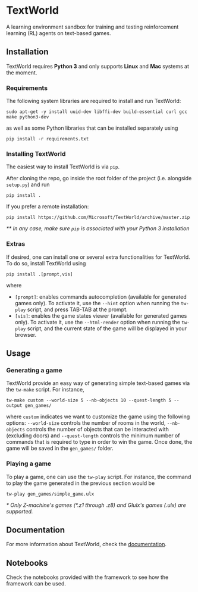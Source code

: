 # TextWorld
A learning environment sandbox for training and testing reinforcement learning (RL) agents on text-based games.

## Installation

TextWorld requires __Python 3__ and only supports __Linux__ and __Mac__ systems at the moment.

### Requirements

The following system libraries are required to install and run TextWorld:
```
sudo apt-get -y install uuid-dev libffi-dev build-essential curl gcc make python3-dev
```
as well as some Python libraries that can be installed separately using
```
pip install -r requirements.txt
```

### Installing TextWorld

The easiest way to install TextWorld is via `pip`.

After cloning the repo, go inside the root folder of the project (i.e. alongside `setup.py`) and run
```
pip install .
```
If you prefer a remote installation:
```
pip install https://github.com/Microsoft/TextWorld/archive/master.zip
```
_** In any case, make sure `pip` is associated with your Python 3 installation_

### Extras
If desired, one can install one or several extra functionalities for TextWorld. To do so, install TextWorld using
```
pip install .[prompt,vis]
```
where

- `[prompt]`: enables commands autocompletion (available for generated games only). To activate it, use the `--hint` option when running the `tw-play` script, and press TAB-TAB at the prompt.
- `[vis]`: 
    enables the game states viewer (available for generated games only). 
    To activate it, use the `--html-render` option when running the `tw-play` script, 
    and the current state of the game will be displayed in your browser.


## Usage

### Generating a game

TextWorld provide an easy way of generating simple text-based games via the `tw-make` script. For instance,

```
tw-make custom --world-size 5 --nb-objects 10 --quest-length 5 --output gen_games/
```
where `custom` indicates we want to customize the game using the following options: `--world-size` controls the number of rooms in the world, `--nb-objects` controls the number of objects that can be interacted with (excluding doors) and `--quest-length` controls the minimum number of commands that is required to type in order to win the game. Once done, the game will be saved in the `gen_games/` folder.


### Playing a game

To play a game, one can use the `tw-play` script. For instance, the command to play the game generated in the previous section would be

```
tw-play gen_games/simple_game.ulx
```

_* Only Z-machine's games (*.z1 through *.z8) and Glulx's games (*.ulx) are supported._


## Documentation
For more information about TextWorld, check the [documentation](https://aka.ms/textworld-docs).

## Notebooks
Check the notebooks provided with the framework to see how the framework can be used.
